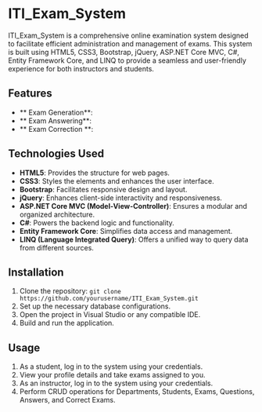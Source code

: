 # ITI_Exam_System

ITI_Exam_System is a comprehensive online examination system designed to facilitate efficient administration and management of exams. 
This system is built using HTML5, CSS3, Bootstrap, jQuery, ASP.NET Core MVC, C#, Entity Framework Core, and LINQ to provide a seamless and user-friendly experience for both instructors and students.

## Features

- ** Exam Generation**:
- ** Exam Answering**:
- ** Exam Correction **:

  
## Technologies Used

- **HTML5**: Provides the structure for web pages.
- **CSS3**: Styles the elements and enhances the user interface.
- **Bootstrap**: Facilitates responsive design and layout.
- **jQuery**: Enhances client-side interactivity and responsiveness.
- **ASP.NET Core MVC (Model-View-Controller)**: Ensures a modular and organized architecture.
- **C#**: Powers the backend logic and functionality.
- **Entity Framework Core**: Simplifies data access and management.
- **LINQ (Language Integrated Query)**: Offers a unified way to query data from different sources.

## Installation

1. Clone the repository: `git clone https://github.com/yourusername/ITI_Exam_System.git`
2. Set up the necessary database configurations.
3. Open the project in Visual Studio or any compatible IDE.
4. Build and run the application.

## Usage

1. As a student, log in to the system using your credentials.
2. View your profile details and take exams assigned to you.
3. As an instructor, log in to the system using your credentials.
4. Perform CRUD operations for Departments, Students, Exams, Questions, Answers, and Correct Exams.
